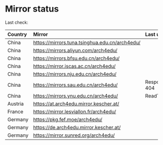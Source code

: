<script src="./time.js"></script>
# Mirror status
Last check: <script type="text/javascript">localize(1695399754.61434);</script>

|Country|Mirror|Last update|
|:------|:-----|:----------|
|China|https://mirrors.tuna.tsinghua.edu.cn/arch4edu/|<script type="text/javascript">localize(1695364265);</script>|
|China|https://mirrors.aliyun.com/arch4edu/|<script type="text/javascript">localize(1695321087);</script>|
|China|https://mirrors.bfsu.edu.cn/arch4edu/|<script type="text/javascript">localize(1695364265);</script>|
|China|https://mirror.iscas.ac.cn/arch4edu/|<script type="text/javascript">localize(1695364265);</script>|
|China|https://mirrors.nju.edu.cn/arch4edu/|<script type="text/javascript">localize(1695321087);</script>|
|China|https://mirrors.sau.edu.cn/arch4edu/|Response 404|
|China|https://mirrors.ynu.edu.cn/arch4edu/|ReadTimeout|
|Austria|https://at.arch4edu.mirror.kescher.at/|<script type="text/javascript">localize(1695364265);</script>|
|France|https://mirror.lesviallon.fr/arch4edu/|<script type="text/javascript">localize(1695364265);</script>|
|Germany|https://pkg.fef.moe/arch4edu/|<script type="text/javascript">localize(1695364265);</script>|
|Germany|https://de.arch4edu.mirror.kescher.at/|<script type="text/javascript">localize(1695364265);</script>|
|Germany|https://mirror.sunred.org/arch4edu/|<script type="text/javascript">localize(1695364265);</script>|

<script src="./tablefilter/tablefilter.js"></script>
<script src="./table.js"></script>